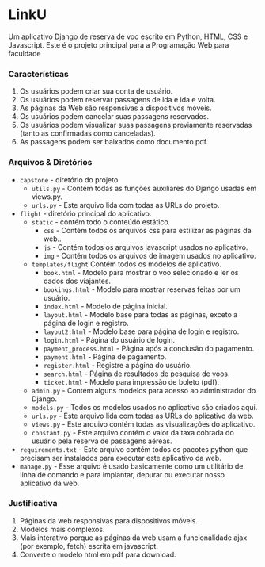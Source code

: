 # LinkU

Um aplicativo Django de reserva de voo escrito em Python, HTML, CSS e Javascript.
Este é o projeto principal para a Programação Web para faculdade 

### Características
1. Os usuários podem criar sua conta de usuário.
2. Os usuários podem reservar passagens de ida e ida e volta.
3. As páginas da Web são responsivas a dispositivos móveis.
4. Os usuários podem cancelar suas passagens reservados.
5. Os usuários podem visualizar suas passagens previamente reservadas (tanto as confirmadas como canceladas).
6. As passagens podem ser baixados como documento pdf.

### Arquivos & Diretórios
  - `capstone` - diretório do projeto.
    - `utils.py` - Contém todas as funções auxiliares do Django usadas em views.py.
    - `urls.py` - Este arquivo lida com todas as URLs do projeto.
  - `flight` - diretório principal do aplicativo.
    - `static` - contém todo o conteúdo estático.
        - `css` - Contém todos os arquivos css para estilizar as páginas da web..
        - `js` - Contém todos os arquivos javascript usados ​​no aplicativo.
        - `img` - Contém todos os arquivos de imagem usados ​​no aplicativo.
    - `templates/flight` Contém todos os modelos de aplicativo.
        - `book.html` - Modelo para mostrar o voo selecionado e ler os dados dos viajantes.
        - `bookings.html` - Modelo para mostrar reservas feitas por um usuário.
        - `index.html` - Modelo de página inicial.
        - `layout.html` - Modelo base para todas as páginas, exceto a página de login e registro.
        - `layout2.html` - Modelo base para página de login e registro.
        - `login.html` - Página do usuário de login.
        - `payment_process.html` - Página após a conclusão do pagamento.
        - `payment.html` - Página de pagamento.
        - `register.html` - Registre a página do usuário.
        - `search.html` - Página de resultados de pesquisa de voos.
        - `ticket.html` - Modelo para impressão de boleto (pdf).
    - `admin.py` - Contém alguns modelos para acesso ao administrador do Django.
    - `models.py` - Todos os modelos usados ​​no aplicativo são criados aqui.
    - `urls.py` - Este arquivo lida com todas as URLs do aplicativo da web.
    - `views.py` - Este arquivo contém todas as visualizações do aplicativo.
    - `constant.py` - Este arquivo contém o valor da taxa cobrada do usuário pela reserva de passagens aéreas.
  - `requirements.txt` - Este arquivo contém todos os pacotes python que precisam ser instalados para executar este aplicativo da web.
  - `manage.py` - Esse arquivo é usado basicamente como um utilitário de linha de comando e para implantar, depurar ou executar nosso aplicativo da web.

### Justificativa

1. Páginas da web responsivas para dispositivos móveis.
2. Modelos mais complexos.
3. Mais interativo porque as páginas da web usam a funcionalidade ajax (por exemplo, fetch) escrita em javascript.
4. Converte o modelo html em pdf para download.
